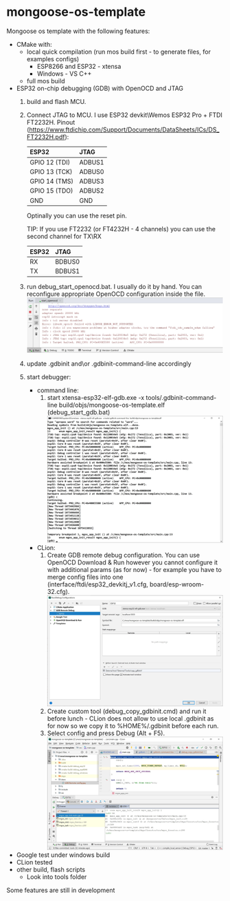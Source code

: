 # mongoose-os-template
Mongoose os template with the following features:
- CMake with:
    * local quick compilation (run mos build first - to generate files, for examples configs)
        * ESP8266 and ESP32 - xtensa 
        * Windows - VS C++
    * full mos build
- ESP32 on-chip debugging (GDB) with OpenOCD and JTAG
    1) build and flash MCU.
    2) Connect JTAG to MCU. I use ESP32 devkit\Wemos ESP32 Pro + FTDI FT2232H. Pinout (https://www.ftdichip.com/Support/Documents/DataSheets/ICs/DS_FT2232H.pdf):
    
        | ESP32         | JTAG          |
        | ------------- | ------------- |
        | GPIO 12 (TDI) | ADBUS1        |
        | GPIO 13 (TCK) | ADBUS0        |
        | GPIO 14 (TMS) | ADBUS3        |
        | GPIO 15 (TDO) | ADBUS2        |
        | GND           | GND           |
        
        Optinally you can use the reset pin. 
        
        TIP: If you use FT2232 (or FT4232H - 4 channels) you can use the second channel for TX\RX
        
        | ESP32         | JTAG          |
        | ------------- | ------------- |
        | RX            | BDBUS0        |
        | TX            | BDBUS1        |
        
    3) run debug_start_openocd.bat. I usually do it by hand. You can reconfigure appropriate OpenOCD configuration inside the file.
    ![screen](docs/OpenOCD-started.jpg)
    4) update .gdbinit and\or .gdbinit-command-line accordingly
    5) start debugger:
        * command line:
            1) start xtensa-esp32-elf-gdb.exe -x tools/.gdbinit-command-line build/objs/mongoose-os-template.elf  (debug_start_gdb.bat)
            ![screen](docs/GDB-Debug-session.jpg)
        * CLion:
            1) Create GDB remote debug configuration. You can use OpenOCD Download & Run however you cannot configure it with additional params (as for now) - for example you have to merge config files into one (interface/ftdi/esp32_devkitj_v1.cfg, board/esp-wroom-32.cfg). 
            ![screen](docs/GDB-Remote-config.jpg)
            2) Create custom tool (debug_copy_gdbinit.cmd) and run it before lunch - CLion does not allow to use local .gdbinit as for now so we copy it to %HOME%/.gdbinit before each run.
            3) Select config and press Debug (Alt + F5).
            ![screen](docs/CLion-debug-session.jpg)
- Google test under windows build
- CLion tested
- other build, flash scripts
    * Look into tools folder


Some features are still in development

